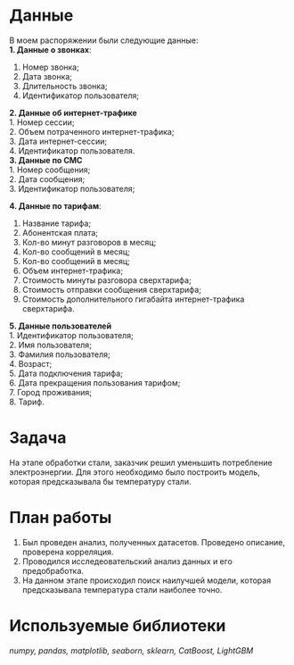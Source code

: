 # Данные<br>
В моем распоряжении были следующие данные:<br>
**1. Данные о звонках**:<br>
   1. Номер звонка;<br>
   2. Дата звонка;<br>
   3. Длительность звонка;<br>
   4. Идентификатор пользователя;<br>

**2. Данные об интернет-трафике**<br>
    1. Номер сессии;<br>
    2. Объем потраченного интернет-трафика;<br>
    3. Дата интернет-сессии;<br>
    4. Идентификатор пользователя.<br>
**3. Данные по СМС**<br>
    1. Номер сообщения;<br>
    2. Дата сообщения;<br>
    3. Идентификатор пользователя;<br>
    
**4. Данные по тарифам**:<br>
   1. Название тарифа;<br>
   2. Абонентская плата;<br>
   3. Кол-во минут разговоров в месяц;<br>
   4. Кол-во сообщений в месяц;<br>
   5. Кол-во сообщений в месяц;<br>
   6. Объем интернет-трафика;<br>
   7. Стоимость минуты разговора сверхтарифа;<br>
   8. Стоимость отправки сообщения сверхтарифа;<br>
   9. Стоимость дополнительного гигабайта интернет-трафика сверхтарифа.<br>

**5. Данные пользователей**<br>
    1. Идентификатор пользователя;<br>
    2. Имя пользователя;<br>
    3. Фамилия пользователя;<br>
    4. Возраст;<br>
    5. Дата подключения тарифа;<br>
    6. Дата прекращения пользования тарифом;<br>
    7. Город проживания;<br>
    8. Тариф.<br>
# Задача<br>
На этапе обработки стали, заказчик решил уменьшить потребление электроэнергии. Для этого необходимо было построить модель, которая предсказывала бы температуру стали.

# План работы<br>
1. Был проведен анализ, полученных датасетов. Проведено описание, проверена корреляция.
2. Проводился исследеовательский анализ данных и его предобработка.
3. На данном этапе происходил поиск наилучшей модели, которая предсказывала температура стали наиболее точно.

# Используемые библиотеки<br>
*numpy, pandas, matplotlib, seaborn, sklearn, CatBoost, LightGBM*
